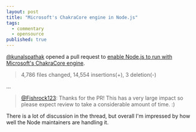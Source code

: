 ```yaml
---
layout: post
title: "Microsoft's ChakraCore engine in Node.js"
tags: 
  - commentary
  - opensource
published: true
---
```


[@kunalspathak](https://github.com/kunalspathak) opened a pull request to [enable Node.js to run with Microsoft's ChakraCore engine](https://github.com/nodejs/node/pull/4765).


> 4,786 files changed, 14,554 insertions(+), 3 deletion(-)

…

> [@Fishrock123](https://github.com/Fishrock123): Thanks for the PR! This has a very large impact so please expect review to take a considerable amount of time. :)

There is a lot of discussion in the thread, but overall I'm impressed by how well the Node maintainers are handling it.
